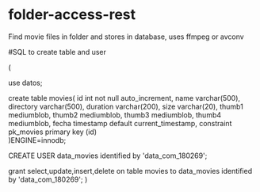 # folder-access-rest
Find movie files in folder and stores in database, uses ffmpeg or avconv


#SQL to create table and user

(

use datos;

create table movies(
	id int not null auto_increment,
	name varchar(500),
	directory varchar(500),
	duration varchar(200),
	size varchar(20),
	thumb1 mediumblob,
	thumb2 mediumblob,
	thumb3 mediumblob,
	thumb4 mediumblob,
	fecha timestamp default current_timestamp,
	constraint pk_movies primary key (id)	
)ENGINE=innodb;


CREATE USER data_movies identified by 'data_com_180269';

grant select,update,insert,delete on table movies to data_movies identified by 'data_com_180269';
)
